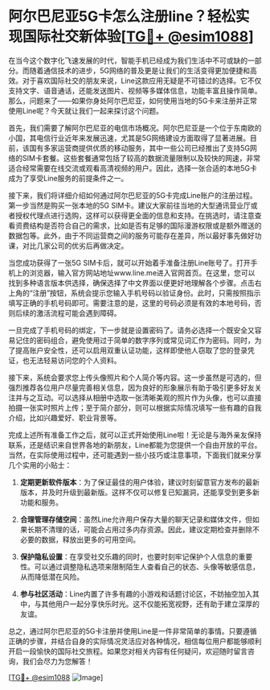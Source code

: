 # 阿尔巴尼亚5G卡怎么注册line？轻松实现国际社交新体验[[TG💪+ @esim1088](https://t.me/s/esim1088)]

在当今这个数字化飞速发展的时代，智能手机已经成为我们生活中不可或缺的一部分。而随着通信技术的进步，5G网络的普及更是让我们的生活变得更加便捷和高效。对于喜欢国际社交的朋友来说，Line这款应用无疑是不可错过的选择。它不仅支持文字、语音通话，还能发送图片、视频等多媒体信息，功能丰富且操作简单。那么，问题来了——如果你身处阿尔巴尼亚，如何使用当地的5G卡来注册并正常使用Line呢？今天就让我们一起来探讨这个问题。

首先，我们需要了解阿尔巴尼亚的电信市场概况。阿尔巴尼亚是一个位于东南欧的小国，其电信行业近年来发展迅速，尤其是5G网络建设方面取得了显著进展。目前，该国有多家运营商提供优质的移动服务，其中一些公司已经推出了支持5G网络的SIM卡套餐。这些套餐通常包括了较高的数据流量限制以及较快的网速，非常适合经常需要在线交流或观看高清视频的用户。因此，选择一张合适的本地5G卡成为了享受Line服务的前提条件之一。

接下来，我们将详细介绍如何通过阿尔巴尼亚的5G卡完成Line账户的注册过程。第一步当然是购买一张本地的5G SIM卡。建议大家前往当地的大型通讯营业厅或者授权代理点进行选购，这样可以获得更全面的信息和支持。在挑选时，请注意查看资费结构是否符合自己的需求，比如是否有足够的国际漫游权限或是额外赠送的数据包等。此外，由于不同运营商之间的服务可能存在差异，所以最好事先做好功课，对比几家公司的优劣后再做决定。

当您成功获得了一张5G SIM卡后，就可以开始着手准备注册Line账号了。打开手机上的浏览器，输入官方网站地址www.line.me进入官网首页。在这里，您可以找到多种语言版本供选择，确保选择了中文界面以便更好地理解各个步骤。点击右上角的“注册”按钮，系统会提示您输入手机号码以验证身份。此时，只需按照指示填写正确的手机号码即可。需要注意的是，这里的号码必须是有效的本地号码，否则后续的激活流程可能会遇到障碍。

一旦完成了手机号码的绑定，下一步就是设置密码了。请务必选择一个既安全又容易记住的密码组合，避免使用过于简单的数字序列或常见词汇作为密码。同时，为了提高账户安全性，还可以启用双重认证功能，这样即使他人窃取了您的登录凭证，也无法轻易访问您的个人资料。

接下来，系统会要求您上传头像照片和个人简介等内容。这一步虽然是可选的，但强烈推荐各位用户尽量完善相关信息，因为良好的形象展示有助于吸引更多好友关注并与之互动。可以选择从相册中选取一张清晰美观的照片作为头像，也可以直接拍摄一张实时照片上传；至于简介部分，则可以根据实际情况填写一些有趣的自我介绍，比如兴趣爱好、职业背景等。

完成上述所有准备工作之后，就可以正式开始使用Line啦！无论是与海外亲友保持联系，还是结识来自世界各地的新朋友，Line都能为您提供一个自由开放的平台。当然，在实际使用过程中，还可能遇到一些小技巧或注意事项，下面我们就来分享几个实用的小贴士：

1. **定期更新软件版本**：为了保证最佳的用户体验，建议时刻留意官方发布的最新版本，并及时升级到最新版。这样不仅可以修复已知漏洞，还能享受到更多新功能和服务。

2. **合理管理存储空间**：虽然Line允许用户保存大量的聊天记录和媒体文件，但如果长期不清理的话，可能会占用过多内存资源。因此，建议定期检查并删除不必要的数据，释放出更多的可用空间。

3. **保护隐私设置**：在享受社交乐趣的同时，也要时刻牢记保护个人信息的重要性。可以通过调整隐私选项来限制陌生人查看自己的状态、头像等敏感信息，从而降低潜在风险。

4. **参与社区活动**：Line内置了许多有趣的小游戏和话题讨论区，不妨抽空加入其中，与其他用户一起分享快乐时光。这不仅能拓宽视野，还有助于建立深厚的友谊。

总之，通过阿尔巴尼亚的5G卡注册并使用Line是一件非常简单的事情。只要遵循正确的步骤，并结合自身的实际情况灵活应对各种情况，相信每位用户都能够顺利开启一段愉快的国际社交旅程。如果您对相关内容有任何疑问，欢迎随时留言咨询，我们会尽力为您解答！

[[TG💪+ @esim1088](https://t.me/s/esim1088) ![Image](https://i.postimg.cc/4NQfJmqS/Snipaste-2025-05-13-00-14-12.png)]